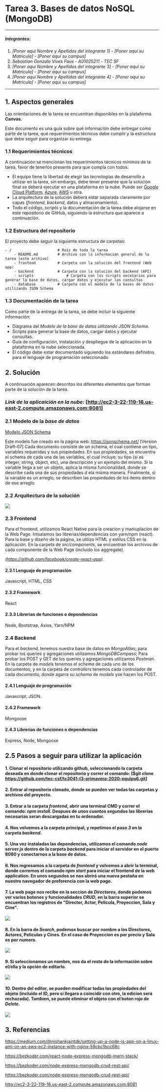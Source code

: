 # Tarea 3. Bases de datos NoSQL (MongoDB)

---

##### Integrantes:
1. *[Poner aquí Nombre y Apellidos del integrante 1]* - *[Poner aquí su Matrícula]* - *[Poner aquí su campus]*
2. *Sebastian Gonzalo Vives Faus* - *A01025211* - *TEC SF*
3. *[Poner aquí Nombre y Apellidos del integrante 3]* - *[Poner aquí su Matrícula]* - *[Poner aquí su campus]*
4. *[Poner aquí Nombre y Apellidos del integrante 4]* - *[Poner aquí su Matrícula]* - *[Poner aquí su campus]*

---
## 1. Aspectos generales

Las orientaciones de la tarea se encuentran disponibles en la plataforma **Canvas**.

Este documento es una guía sobre qué información debe entregar como parte de la tarea, qué requerimientos técnicos debe cumplir y la estructura que debe seguir para organizar su entrega.


### 1.1 Requerimientos técnicos

A continuación se mencionan los requerimientos técnicos mínimos de la tarea, favor de tenerlos presente para que cumpla con todos.

* El equipo tiene la libertad de elegir las tecnologías de desarrollo a utilizar en la tarea, sin embargo, debe tener presente que la solución final se deberá ejecutar en una plataforma en la nube. Puede ser  [Google Cloud Platform](https://cloud.google.com/?hl=es), [Azure](https://azure.microsoft.com/en-us/), [AWS](https://aws.amazon.com/es/free/) u otra.
* La arquitectura de la solución deberá estar separada claramente por capas (*frontend*, *backend*, datos y almacenamiento).
* Todo el código, *scripts* y la documentación de la tarea debe alojarse en este repositorio de GitHub, siguiendo la estructura que aparece a continuación.

### 1.2 Estructura del repositorio

El proyecto debe seguir la siguiente estructura de carpetas:
```
- / 			        # Raíz de toda la tarea
    - README.md			# Archivo con la información general de la tarea (este archivo)
    - frontend			# Carpeta con la solución del frontend (Web app)
    - backend			# Carpeta con la solución del backend (API)
    - scripts		        # Carpeta con los scripts necesarios para generar la base de datos, cargar datos y ejecutar las consultas
    - database			# Carpeta con el modelo de la bases de datos utilizando JSON Schema

```

### 1.3 Documentación de la tarea

Como parte de la entrega de la tarea, se debe incluir la siguiente información:

* Diagrama del *Modelo de la base de datos utilizando JSON Schema*.
* *Scripts* para generar la base de datos, cargar datos y ejecutar consultas.
* Guía de configuración, instalación y despliegue de la aplicación en la plataforma en la nube  seleccionada.
* El código debe estar documentado siguiendo los estándares definidos para el lenguaje de programación seleccionado.

## 2. Solución

A continuación aparecen descritos los diferentes elementos que forman parte de la solución de la tarea.
### *Link de la aplicaición en la nube:* [http://ec2-3-22-119-16.us-east-2.compute.amazonaws.com:8081]

### 2.1 Modelo de la *base de datos* 

[Modelo JSON Schema](database/DatabaseJsonScheme.json)

Este modelo fue creado en la página web: https://jsonschema.net/ [Version Draft-07]
Cada documento consiste de un schema, el cual contiene un tipo, variables requeridas y sus propiedades. En sus propiedades, se encuentra el schema de cada una de las variables, el cual incluye: su tipo (si es integer, string, object, etc), una descripcion y un ejemplo del mismo. Si la variable llega a ser un objeto, aplica la misma funcionalidad, donde se describe cada una de sus propiedades d ela misma manera. Finalmente, si la variable es un arreglo, se describen las propiedades de los items dentro de ese arreglo.

### 2.2 Arquitectura de la solución

![](database/Diagrama.png)

### 2.3 Frontend

Para el frontend, utilizamos React Native para la creacion y maniuplacion de la Web Page. Intsalamos las librerias/dependencias con yarn/npm (react). Para la base y diseño de la página, se utilizo HTML y estilos CSS en la aplicación. En la carpeta de *src/components*, se encuentran los archivos de cada componente de la Web Page (incluido los aggregate).

*(https://github.com/facebook/create-react-app).*

#### 2.3.1 Lenguaje de programación
Javascript, HTML, CSS
#### 2.3.2 Framework
React
#### 2.3.3 Librerías de funciones o dependencias
Node, Bootstrap, Axios, Yarn/NPM

### 2.4 Backend

Para el *backend*, tenemos nuestra base de datos en *MongoAtlas*; para probar los queries y agregaciones utilizamos *MongoDBCompass*; Para probar los POST y GET de los queries y agregaciones utilizamos *Postman*. En la carpeta de *models* tenemos el *schema* de cada uno de los documentos, y en la carpeta de *controllers* tenemos cada controlador de cada documento, donde agarra su *schema* de *models* yse hacen los POST.

#### 2.4.1 Lenguaje de programación
Javascript, JSON.
#### 2.4.2 Framework
Mongoose
#### 2.4.3 Librerías de funciones o dependencias
Express, Node, Mongoose

## 2.5 Pasos a seguir para utilizar la aplicación

#### 1. Clonar el repositorio utilizando github, seleccionando la carpeta deseada en donde clonar el repositorio y correr el comando: [$git clone https://github.com/tec-csf/tc3041-t3-primavera-2020-equipo6.git]
#### 2. Entrar al repositorio clonado, donde se pueden ver todas las carpetas y archivos del proyecto.
#### 3. Entrar a la carpeta *frontend*, abrir una terminal CMD y correr el comando: *npm install*. Despues de unos cuantos segundos las librerias necesarias seran descargadas en tu ordenador.
#### 4. Nos volvemos a la carpeta principal, y repetimos el paso *3* en la carpeta *backend*.
#### 5. Una vez instaladas las dependencias, utilizamos el comando *node server.js* dentro de la carpeta *backend* para iniciar el servidor en el puerto 8080 y conectarnos a la base de datos.
#### 6. Nos regresamos a la carpeta de *frontend* y volvemos a abrir la terminal, donde corremos el comando *npm start* para iniciar el frontend de la web application. En unos segundos se nos abrirá una nueva pestaña en nuestro navegador de preferencia con la web page.
#### 7. La web page nos recibe en la seccion de *Directores*, donde podemos ver varios botones y funcionalidades *CRUD*, en la barra superior se encuentran los registros de "Director, Actor, Pelicula, Proyeccion, Sala y Cine".
![](database/page1.png)
#### 8. En la barra de *Search*, podemos buscar por nombre a los Directores, Actores, Peliculas y Cines. En el caso de Proyeccion es por precio y Sala es por numero.
![](database/pagesearch.png)
#### 9. Si seleccionamos un nombre, nos da el resto de la información sobre el/ella y la opción de editarlo.
![](database/pageselect.png)
#### 10. Dentro del editor, se pueden modificar todas las propiedades del objeto (incluido el ID, pero si llegara a coincidir con otro, la edicion sera rechazada). Tambien, se puede eliminar el objeto con el boton rojo de *Delete*.
![](database/pageedit.png)

## 3. Referencias

https://medium.com/@nishankjaintdk/setting-up-a-node-js-app-on-a-linux-ami-on-an-aws-ec2-instance-with-nginx-59cbc1bcc68c

https://bezkoder.com/react-node-express-mongodb-mern-stack/

https://bezkoder.com/node-express-mongodb-crud-rest-api/

https://bezkoder.com/node-express-mongodb-crud-rest-api/

http://ec2-3-22-119-16.us-east-2.compute.amazonaws.com:8081
